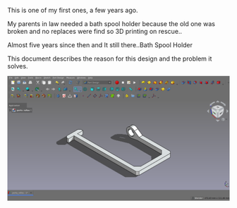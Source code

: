 This is one of my first ones, a few years ago.

My parents in law needed a bath spool holder because the old one was broken and no replaces were find so 3D printing on rescue..

Almost five years since then and It still there..Bath Spool Holder

This document describes the reason for this design and the problem it solves.

![alt text](https://github.com/Imejpul/3DPrinting/blob/main/01_PortaRollos/PortaRollos.png "FreeCad View")

